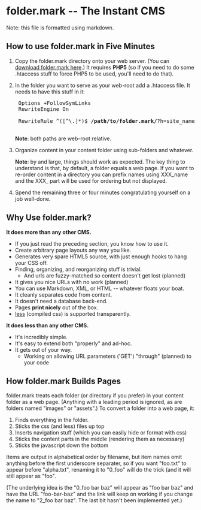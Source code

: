 folder.mark -- The Instant CMS
==============================

Note: this file is formatted using markdown.

How to use folder.mark in Five Minutes
--------------------------------------

1. Copy the folder.mark directory onto your web server. 
	(You can [download folder.mark here](https://github.com/tonioloewald/Foldermark).)
	It requires __PHP5__ (so if you need to do some .htaccess stuff to force PHP5 to be 
	used, you'll need to do that).

2. In the folder you want to serve as your web-root add a .htaccess file. It needs to have this stuff in it:

	<pre>
	Options +FollowSymLinks 
	RewriteEngine On
	
	RewriteRule ^([^\.]*)$ <b>/path/to/folder.mark/</b>?h=site_name=<b>/path/to/content/</b>&u=$1 [NC]
	</pre>
	
	__Note__: both paths are web-root relative.

3. Organize content in your content folder using sub-folders and whatever.

	__Note__: by and large, things should work as expected. The key thing to understand is that,
	by default, a folder equals a web page. If you want to re-order content in a directory you
	can prefix names using XXX_name and the XXX_ part will be used for ordering but not displayed.

4. Spend the remaining three or four minutes congratulating yourself on a job well-done.

Why Use folder.mark?
-------------------

__It does more than any other CMS.__

* If you just read the preceding section, you know how to use it.
* Create arbitrary page layouts any way you like.
* Generates very spare HTML5 source, with just enough hooks to hang your CSS off.
* Finding, organizing, and reorganizing stuff is trivial.
	* And urls are fuzzy-matched so content doesn't get lost (planned)
* It gives you nice URLs with no work (planned)
* You can use Markdown, XML, or HTML -- whatever floats your boat.
* It cleanly separates code from content.
* It doesn't need a database back-end.
* Pages __print nicely__ out of the box.
* [less](http://lesscss.org/) (compiled css) is supported transparently.

__It does less than any other CMS.__

* It's incredibly simple.
* It's easy to extend both "properly" and ad-hoc.
* It gets out of your way.
	* Working on allowing URL parameters ('GET') "through" (planned) to your code
	
How folder.mark Builds Pages
----------------------------

folder.mark treats each folder (or directory if you prefer) in your content folder as a web page. 
(Anything with a leading period is ignored, as are folders named "images" or "assets".) To convert
a folder into a web page, it:

1. Finds everything in the folder.
2. Sticks the css (and less) files up top
3. Inserts navigation stuff (which you can easily hide or format with css)
4. Sticks the content parts in the middle (rendering them as necessary)
5. Sticks the javascript down the bottom

Items are output in alphabetical order by filename, but item names omit anything before the first
underscore separater, so if you want "foo.txt" to appear before "alpha.txt", renaming it to "0_foo" will
do the trick (and it will still appear as "foo".

(The underlying idea is the "0_foo bar baz" will appear as "foo bar baz" and have the URL "foo-bar-baz"
and the link will keep on working if you change the name to "2_foo bar baz". The last bit hasn't
been implemented yet.)
